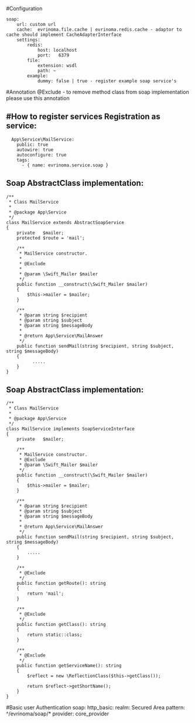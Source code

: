 #Configuration

    soap:
        url: custom url
        cache:  evrinoma.file.cache | evrinoma.redis.cache - adaptor to cache should implement CacheAdapterInterface
        settings:
            redis:
                host: localhost
                port:   6379
            file:
                extension: wsdl
                path: ~
            example:
                dummy: false | true - register example soap service's

#Annotation
   @Exclude - to remove method class from soap implementation please use this annotation

#How to register services
Registration as service:
--------------------------------------------
      App\Service\MailService:
        public: true
        autowire: true
        autoconfigure: true
        tags:
          - { name: evrinoma.service.soap }
 
Soap AbstractClass implementation:
--------------------------------------------
    /**
     * Class MailService
     *
     * @package App\Service
     */
    class MailService extends AbstractSoapService
    {
        private   $mailer;
        protected $route = 'mail';
    
        /**
         * MailService constructor.
         *
         * @Exclude
         *
         * @param \Swift_Mailer $mailer
         */
        public function __construct(\Swift_Mailer $mailer)
        {
            $this->mailer = $mailer;
        }
    
        /**
         * @param string $recipient
         * @param string $subject
         * @param string $messageBody
         *
         * @return App\Service\MailAnswer
         */
        public function sendMail(string $recipient, string $subject, string $messageBody)
        {
              .....
        }
    }

Soap AbstractClass implementation:
--------------------------------------------
    /**
     * Class MailService
     *
     * @package App\Service
     */
    class MailService implements SoapServiceInterface
    {
        private   $mailer;
    
        /**
         * MailService constructor.
         * @Exclude
         * @param \Swift_Mailer $mailer
         */
        public function __construct(\Swift_Mailer $mailer)
        {
            $this->mailer = $mailer;
        }
    
        /**
         * @param string $recipient
         * @param string $subject
         * @param string $messageBody
         *
         * @return App\Service\MailAnswer
         */
        public function sendMail(string $recipient, string $subject, string $messageBody)
        {
            .....
        }        

        /**
         * @Exclude
         */
        public function getRoute(): string
        {
            return 'mail';
        }
    
        /**
         * @Exclude
         */
        public function getClass(): string
        {
            return static::class;
        }
    
        /**
         * @Exclude
         */
        public function getServiceName(): string
        {
            $reflect = new \ReflectionClass($this->getClass());
    
            return $reflect->getShortName();
        }
    }

#Basic user Authentication 
    soap:
      http_basic:
        realm: Secured Area
      pattern: ^/evrinoma/soap/*
      provider: core_provider

      